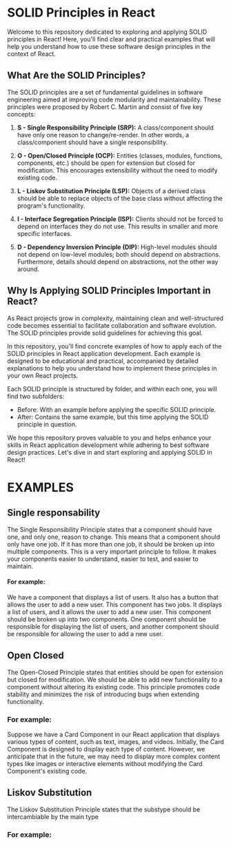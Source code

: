# SOLID Principles in React

Welcome to this repository dedicated to exploring and applying SOLID principles in React! Here, you'll find clear and practical examples that will help you understand how to use these software design principles in the context of React.

## What Are the SOLID Principles?

The SOLID principles are a set of fundamental guidelines in software engineering aimed at improving code modularity and maintainability. These principles were proposed by Robert C. Martin and consist of five key concepts:

1. **S - Single Responsibility Principle (SRP):** A class/component should have only one reason to change/re-render. In other words, a class/component should have a single responsibility.

2. **O - Open/Closed Principle (OCP):** Entities (classes, modules, functions, components, etc.) should be open for extension but closed for modification. This encourages extensibility without the need to modify existing code.

3. **L - Liskov Substitution Principle (LSP):** Objects of a derived class should be able to replace objects of the base class without affecting the program's functionality.

4. **I - Interface Segregation Principle (ISP):** Clients should not be forced to depend on interfaces they do not use. This results in smaller and more specific interfaces.

5. **D - Dependency Inversion Principle (DIP):** High-level modules should not depend on low-level modules; both should depend on abstractions. Furthermore, details should depend on abstractions, not the other way around.

## Why Is Applying SOLID Principles Important in React?

As React projects grow in complexity, maintaining clean and well-structured code becomes essential to facilitate collaboration and software evolution. The SOLID principles provide solid guidelines for achieving this goal.

In this repository, you'll find concrete examples of how to apply each of the SOLID principles in React application development. Each example is designed to be educational and practical, accompanied by detailed explanations to help you understand how to implement these principles in your own React projects.

Each SOLID principle is structured by folder, and within each one, you will find two subfolders:
- Before: With an example before applying the specific SOLID principle.
- After: Contains the same example, but this time applying the SOLID principle in question.

We hope this repository proves valuable to you and helps enhance your skills in React application development while adhering to best software design practices. Let's dive in and start exploring and applying SOLID in React!

# EXAMPLES

## Single responsability
The Single Responsibility Principle states that a component should have
one, and only one, reason to change. This means that a component should only have one job. If it has more
than one job, it should be broken up into multiple components.
This is a very important principle to follow. It makes your components easier to understand, easier to test, and easier to maintain.

#### For example: 
We have a component that displays a list of users. It also has a button that allows the user to add a new user. This component has two jobs. It displays a list of users, and it allows the user to add a new user. This component should be broken up into two components. One component should be responsible for displaying the list of users, and another component should be responsible for allowing the user to add a new user.

## Open Closed
The Open-Closed Principle states that entities should be open for extension but closed for modification. We should be able to add new functionality to a component without altering its existing code. This principle promotes code stability and minimizes the risk of introducing bugs when extending functionality.

### For example:
Suppose we have a Card Component in our React application that displays various types of content, such as text, images, and videos. Initially, the Card Component is designed to display each type of content. However, we anticipate that in the future, we may need to display more complex content types like images or interactive elements without modifying the Card Component's existing code.


## Liskov Substitution
The Liskov Substitution Principle states that the substype should be intercambiable by the main type

### For example:




